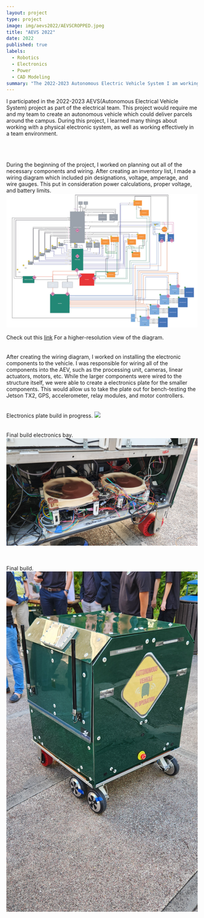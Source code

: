 ```yaml
---
layout: project
type: project
image: img/aevs2022/AEVSCROPPED.jpeg
title: "AEVS 2022"
date: 2022
published: true
labels:
  - Robotics
  - Electronics
  - Power
  - CAD Modeling
summary: "The 2022-2023 Autonomous Electric Vehicle System I am working on. Part of the electrical team."
---
```



I participated in the 2022-2023 AEVS(Autonomous Electrical Vehicle System) project as part of the electrical team.  This project would require me and my team to create an autonomous vehicle which could deliver parcels around the campus. During this project, I learned many things about working with a physical electronic system, as well as working effectively in a team environment. 

<br>
<br>
<br>
During the beginning of the project, I worked on planning out all of the necessary components and wiring.  After creating an inventory list, I made a wiring diagram which included pin designations, voltage, amperage, and wire gauges. This put in consideration power calculations, proper voltage, and battery limits. 
<img class="img-fluid" src="../img/aevs2022/wiringdiagram.jpg">
<p>Check out this <a href="https://drive.google.com/file/d/1Ll60XOeZ4L6A2yiTUbpU-n_IymiiC5G8/view?usp=sharing" target="_blank" rel="noopener noreferrer">link</a> For a higher-resolution view of the diagram. 
<br>
<br>
<br>
After creating the wiring diagram, I worked on installing the electronic components to the vehicle.  I was responsible for wiring all of the components into the AEV, such as the processing unit, cameras, linear actuators, motors, etc.  While the larger components were wired to the structure itself, we were able to create a electronics plate for the smaller components.  This would allow us to take the plate out for bench-testing the Jetson TX2, GPS, accelerometer, relay modules, and motor controllers. 
<br>
<br>
<br>
Electronics plate build in progress. 
<img class="img-fluid" src="../img/aevs2022/electronicplate.png">
<br>
<br>
<br>
Final build electronics bay. 
<img class="img-fluid" src="../img/aevs2022/Final Electronics (FRMDC).jpg">
<br>
<br>
<br>

Final build. 
<img class="img-fluid" src="../img/aevs2022/Final AEV Right (FRMDC).jpg">
